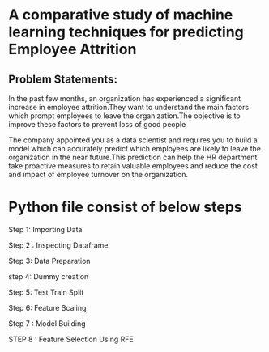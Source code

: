 # A comparative study of machine learning techniques for predicting Employee Attrition
## Problem Statements:
In the past few months, an organization has experienced a significant increase in employee attrition.They want to understand the main factors which 
prompt employees to leave the organization.The objective is to improve these factors to prevent loss of good people

The company appointed you as a data scientist and requires you to build a model which can accurately predict which employees are likely to leave the 
organization in the near future.This prediction can help the HR department take proactive measures to retain valuable employees and reduce the cost and impact of employee turnover on the organization.


# Python file consist of below steps
Step 1: Importing Data

Step 2 : Inspecting Dataframe

Step 3: Data Preparation

step 4: Dummy creation

Step 5: Test Train Split

Step 6: Feature Scaling

Step 7 : Model Building

STEP 8 : Feature Selection Using RFE
